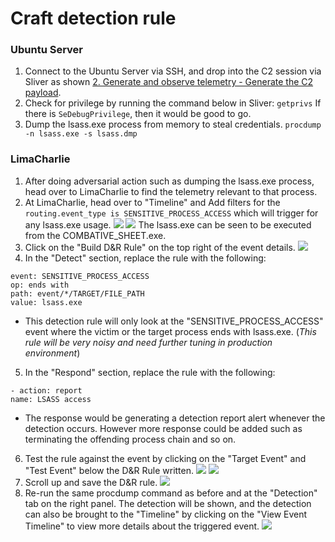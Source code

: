 # Craft detection rule
### Ubuntu Server
1. Connect to the Ubuntu Server via SSH, and drop into the C2 session via Sliver as shown [2. Generate and observe telemetry - Generate the C2 payload](2.%20Generate%20and%20observe%20telemetry.md#Generate-the-C2-payload).
2. Check for privilege by running the command below in Sliver:
   `getprivs`
   If there is `SeDebugPrivilege`, then it would be good to go.
3. Dump the lsass.exe process from memory to steal credentials.
   `procdump -n lsass.exe -s lsass.dmp`

### LimaCharlie
1. After doing adversarial action such as dumping the lsass.exe process, head over to LimaCharlie to find the telemetry relevant to that process.
2. At LimaCharlie, head over to "Timeline" and Add filters for the `routing.event_type is SENSITIVE_PROCESS_ACCESS` which will trigger for any lsass.exe usage.
   ![](https://i.imgur.com/2dPmQfL.png)
   ![](https://i.imgur.com/VmpsgSY.png)
   The lsass.exe can be seen to be executed from the COMBATIVE_SHEET.exe.
3. Click on the "Build D&R Rule" on the top right of the event details.
   ![](https://i.imgur.com/tAmX74o.png)
4. In the "Detect" section, replace the rule with the following:
```
event: SENSITIVE_PROCESS_ACCESS
op: ends with
path: event/*/TARGET/FILE_PATH
value: lsass.exe
```
- This detection rule will only look at the "SENSITIVE_PROCESS_ACCESS" event where the victim or the target process ends with lsass.exe. (*This rule will be very noisy and need further tuning in production environment*)
5. In the "Respond" section, replace the rule with the following:
  ```
- action: report
  name: LSASS access
```
- The response would be generating a detection report alert whenever the detection occurs. However more response could be added such as terminating the offending process chain and so on.
6. Test the rule against the event by clicking on the "Target Event" and "Test Event" below the D&R Rule written.
   ![](https://i.imgur.com/ZAe9Zg1.png)
   ![](https://i.imgur.com/ohs2Of0.png)
7. Scroll up and save the D&R rule.
   ![](https://i.imgur.com/8N1Ku5Z.png)
8. Re-run the same procdump command as before and at the "Detection" tab on the right panel. The detection will be shown, and the detection can also be brought to the "Timeline" by clicking on the "View Event Timeline" to view more details about the triggered event.
   ![](https://i.imgur.com/pVfBQLG.png)